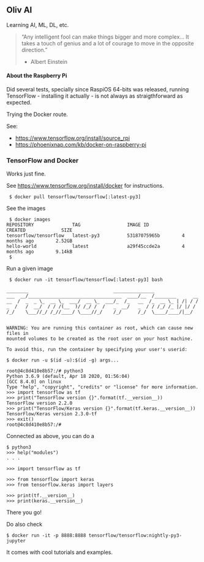 ## Oliv AI
Learning AI, ML, DL, etc.

> “Any intelligent fool can make things bigger and more complex... It takes a touch of genius and a lot of courage to move in the opposite direction.” 
>
> - Albert Einstein 

#### About the Raspberry Pi
Did several tests, specially since RaspiOS 64-bits was released, running TensorFlow - installing it actually - is not always as straigthforward as expected.

Trying the Docker route.

See:
- <https://www.tensorflow.org/install/source_rpi>
- <https://phoenixnap.com/kb/docker-on-raspberry-pi>

### TensorFlow and Docker
Works just fine.

See <https://www.tensorflow.org/install/docker> for instructions.
```
 $ docker pull tensorflow/tensorflow[:latest-py3]
```
See the images
```
 $ docker images
REPOSITORY              TAG                 IMAGE ID            CREATED             SIZE
tensorflow/tensorflow   latest-py3          53187075965b        4 months ago        2.52GB
hello-world             latest              a29f45ccde2a        4 months ago        9.14kB
 $ 
```
Run a given image
```
 $ docker run -it tensorflow/tensorflow[:latest-py3] bash

________                               _______________                
___  __/__________________________________  ____/__  /________      __
__  /  _  _ \_  __ \_  ___/  __ \_  ___/_  /_   __  /_  __ \_ | /| / /
_  /   /  __/  / / /(__  )/ /_/ /  /   _  __/   _  / / /_/ /_ |/ |/ / 
/_/    \___//_/ /_//____/ \____//_/    /_/      /_/  \____/____/|__/


WARNING: You are running this container as root, which can cause new files in
mounted volumes to be created as the root user on your host machine.

To avoid this, run the container by specifying your user's userid:

$ docker run -u $(id -u):$(id -g) args...

root@4c8d410e8b57:/# python3
Python 3.6.9 (default, Apr 18 2020, 01:56:04) 
[GCC 8.4.0] on linux
Type "help", "copyright", "credits" or "license" for more information.
>>> import tensorflow as tf
>>> print("TensorFlow version {}".format(tf.__version__))
TensorFlow version 2.2.0
>>> print("TensorFlow/Keras version {}".format(tf.keras.__version__))
TensorFlow/Keras version 2.3.0-tf
>>> exit()
root@4c8d410e8b57:/# 
```
Connected as above, you can do a
```
$ python3
>>> help("modules")
. . .

>>> import tensorflow as tf

>>> from tensorflow import keras
>>> from tensorflow.keras import layers

>>> print(tf.__version__)
>>> print(keras.__version__)

```

There you go!

Do also check
```
$ docker run -it -p 8888:8888 tensorflow/tensorflow:nightly-py3-jupyter
```
It comes with cool tutorials and examples.
